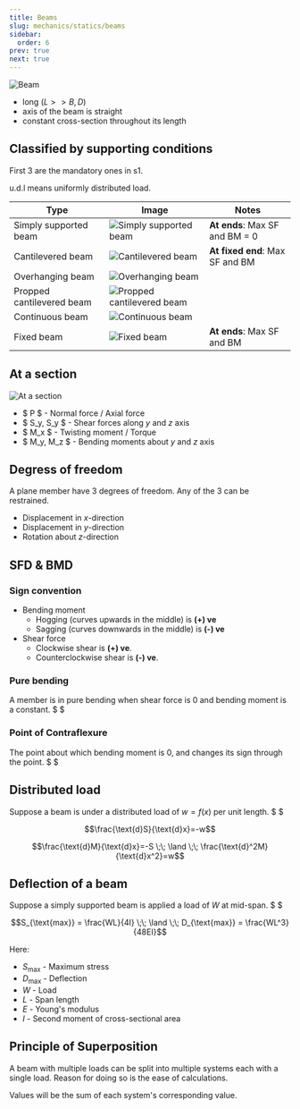 ```yaml
---
title: Beams
slug: mechanics/statics/beams
sidebar:
  order: 6
prev: true
next: true
---
```


![Beam](/mechanics/beam.jpg)

- long ($L >> B,D$)
- axis of the beam is straight
- constant cross-section throughout its length

## Classified by supporting conditions

First 3 are the mandatory ones in s1.

u.d.l means uniformly distributed load.

| Type                      | Image                                                                  | Notes                           |
| ------------------------- | ---------------------------------------------------------------------- | ------------------------------- |
| Simply supported beam     | ![Simply supported beam](/mechanics/simply-supported-beam.jpg)         | **At ends**: Max SF and BM = 0  |
| Cantilevered beam         | ![Cantilevered beam](/mechanics/cantilevered-beam.jpg)                 | **At fixed end**: Max SF and BM |
| Overhanging beam          | ![Overhanging beam](/mechanics/overhanging-beam.jpg)                   |                                 |
| Propped cantilevered beam | ![Propped cantilevered beam](/mechanics/propped-cantilevered-beam.jpg) |                                 |
| Continuous beam           | ![Continuous beam](/mechanics/continuous-beam.jpg)                     |                                 |
| Fixed beam                | ![Fixed beam](/mechanics/fixed-beam.jpg)                               | **At ends**: Max SF and BM      |

## At a section

![At a section](/mechanics/at-a-section.jpg)

- $ P $ - Normal force / Axial force
- $ S_y, S_y $ - Shear forces along $y$ and $z$ axis
- $ M_x $ - Twisting moment / Torque
- $ M_y, M_z $ - Bending moments about $y$ and $z$ axis

## Degress of freedom

A plane member have 3 degrees of freedom. Any of the 3 can be restrained.

- Displacement in $x$-direction
- Displacement in $y$-direction
- Rotation about $z$-direction

## SFD & BMD

### Sign convention

- Bending moment
  - Hogging (curves upwards in the middle) is **(+) ve**
  - Sagging (curves downwards in the middle) is **(-) ve**
- Shear force
  - Clockwise shear is **(+) ve**.
  - Counterclockwise shear is **(-) ve**.

### Pure bending

A member is in pure bending when shear force is $0$ and bending moment is a
constant. $ $

### Point of Contraflexure

The point about which bending moment is $0$, and changes its sign through the
point. $ $

## Distributed load

Suppose a beam is under a distributed load of $w=f(x)$ per unit length. $ $

```math
\frac{\text{d}S}{\text{d}x}=-w
```

```math
\frac{\text{d}M}{\text{d}x}=-S
\;\;
\land
\;\;
\frac{\text{d}^2M}{\text{d}x^2}=w
```

## Deflection of a beam

Suppose a simply supported beam is applied a load of $W$ at mid-span. $ $

```math
S_{\text{max}} = \frac{WL}{4I}
\;\;
\land
\;\;
D_{\text{max}} = \frac{WL^3}{48EI}
```

Here:

- $S_\text{max}$ - Maximum stress
- $D_\text{max}$ - Deflection
- $W$ - Load
- $L$ - Span length
- $E$ - Young's modulus
- $I$ - Second moment of cross-sectional area

## Principle of Superposition

A beam with multiple loads can be split into multiple systems each with a single
load. Reason for doing so is the ease of calculations.

Values will be the sum of each system's corresponding value.
